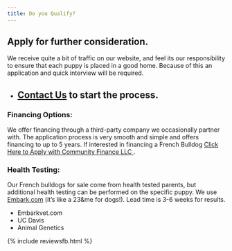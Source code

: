 ```yaml
---
title: Do you Qualify?
---
```


## Apply for further consideration.

We receive quite a bit of traffic on our website, and feel its our responsibility to ensure that each puppy is placed in a good home. Because of this an application and quick interview will be required.

-	## [Contact Us](/contact-us) to start the process.


### Financing Options:
We offer financing through a third-party company we occasionally partner with. The application process is very smooth and simple and offers financing to up to 5 years. 
If interested in financing a French Bulldog [Click Here to Apply with Community Finance LLC ](https://communityfinancellc.com/apply/?source=ethicalfrenchie5216) . 

### Health Testing: 
Our French bulldogs for sale come from health tested parents, but additional health testing can be performed on the specific puppy. We use [Embark.com](https://embarkvet.com/) (it’s like a 23&me for dogs!).  Lead time is 3-6 weeks for results.

-	Embarkvet.com
-	UC Davis
-	Animal Genetics

{% include reviewsfb.html %} 

